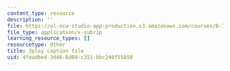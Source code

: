 ```yaml
---
content_type: resource
description: ''
file: https://ol-ocw-studio-app-production.s3.amazonaws.com/courses/8-701-introduction-to-nuclear-and-particle-physics-fall-2020/4feadbed3d466d09c351bbc246f55858_ygls16dl8Sc.srt
file_type: application/x-subrip
learning_resource_types: []
resourcetype: Other
title: 3play caption file
uid: 4feadbed-3d46-6d09-c351-bbc246f55858
---
```

